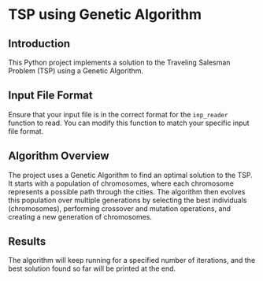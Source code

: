 # TSP using Genetic Algorithm

## Introduction
This Python project implements a solution to the Traveling Salesman Problem (TSP) using a Genetic Algorithm. 

## Input File Format
Ensure that your input file is in the correct format for the `inp_reader` function to read. You can modify this function to match your specific input file format.

## Algorithm Overview
The project uses a Genetic Algorithm to find an optimal solution to the TSP. It starts with a population of chromosomes, where each chromosome represents a possible path through the cities. The algorithm then evolves this population over multiple generations by selecting the best individuals (chromosomes), performing crossover and mutation operations, and creating a new generation of chromosomes.

## Results
The algorithm will keep running for a specified number of iterations, and the best solution found so far will be printed at the end.
